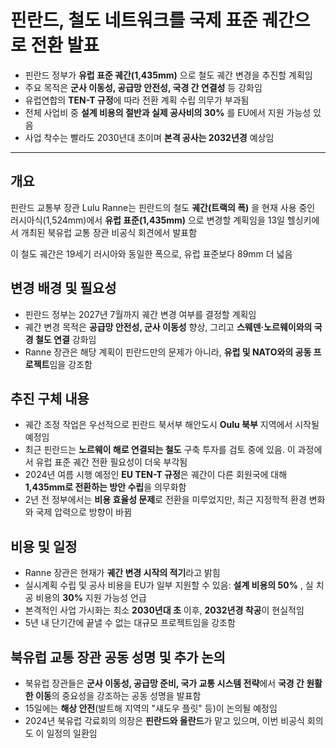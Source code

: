 # 핀란드, 철도 네트워크를 국제 표준 궤간으로 전환 발표


* 핀란드 정부가 **유럽 표준 궤간(1,435mm)** 으로 철도 궤간 변경을 추진할 계획임
* 주요 목적은 **군사 이동성, 공급망 안전성, 국경 간 연결성** 등 강화임
* 유럽연합의 **TEN-T 규정**에 따라 전환 계획 수립 의무가 부과됨
* 전체 사업비 중 **설계 비용의 절반과 실제 공사비의 30%** 를 EU에서 지원 가능성 있음
* 사업 착수는 빨라도 2030년대 초이며 **본격 공사는 2032년경** 예상임

---

개요
--

핀란드 교통부 장관 Lulu Ranne는 핀란드의 철도 **궤간(트랙의 폭)** 을 현재 사용 중인 러시아식(1,524mm)에서 **유럽 표준(1,435mm)** 으로 변경할 계획임을 13일 헬싱키에서 개최된 북유럽 교통 장관 비공식 회견에서 발표함

이 철도 궤간은 19세기 러시아와 동일한 폭으로, 유럽 표준보다 89mm 더 넓음

변경 배경 및 필요성
-----------

* 핀란드 정부는 2027년 7월까지 궤간 변경 여부를 결정할 계획임
* 궤간 변경 목적은 **공급망 안전성, 군사 이동성** 향상, 그리고 **스웨덴·노르웨이와의 국경 철도 연결** 강화임
* Ranne 장관은 해당 계획이 핀란드만의 문제가 아니라, **유럽 및 NATO와의 공동 프로젝트**임을 강조함

추진 구체 내용
--------

* 궤간 조정 작업은 우선적으로 핀란드 북서부 해안도시 **Oulu 북부** 지역에서 시작될 예정임
* 최근 핀란드는 **노르웨이 해로 연결되는 철도** 구축 투자를 검토 중에 있음. 이 과정에서 유럽 표준 궤간 전환 필요성이 더욱 부각됨
* 2024년 여름 시행 예정인 **EU TEN-T 규정**은 궤간이 다른 회원국에 대해 **1,435mm로 전환하는 방안 수립**을 의무화함
* 2년 전 정부에서는 **비용 효율성 문제**로 전환을 미루었지만, 최근 지정학적 환경 변화와 국제 압력으로 방향이 바뀜

비용 및 일정
-------

* Ranne 장관은 현재가 **궤간 변경 시작의 적기**라고 밝힘
* 실시계획 수립 및 공사 비용을 EU가 일부 지원할 수 있음: **설계 비용의 50%** , 실 치공 비용의 **30%** 지원 가능성 언급
* 본격적인 사업 가시화는 최소 **2030년대 초** 이후, **2032년경 착공**이 현실적임
* 5년 내 단기간에 끝낼 수 없는 대규모 프로젝트임을 강조함

북유럽 교통 장관 공동 성명 및 추가 논의
-----------------------

* 북유럽 장관들은 **군사 이동성, 공급망 준비, 국가 교통 시스템 전략**에서 **국경 간 원활한 이동**의 중요성을 강조하는 공동 성명을 발표함
* 15일에는 **해상 안전**(발트해 지역의 "섀도우 플릿" 등)이 논의될 예정임
* 2024년 북유럽 각료회의 의장은 **핀란드와 올란드**가 맡고 있으며, 이번 비공식 회의도 이 일정의 일환임
